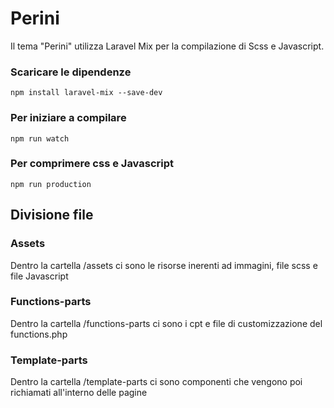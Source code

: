 # Perini

Il tema "Perini" utilizza Laravel Mix per la compilazione di Scss e Javascript.

### Scaricare le dipendenze

```
npm install laravel-mix --save-dev
```
### Per iniziare a compilare
```
npm run watch
```
### Per comprimere css e Javascript
```
npm run production
```

## Divisione file

### Assets
Dentro la cartella /assets ci sono le risorse inerenti ad immagini, file scss e file Javascript

### Functions-parts
Dentro la cartella /functions-parts ci sono i cpt e file di customizzazione del functions.php

### Template-parts
Dentro la cartella /template-parts ci sono componenti che vengono poi richiamati all'interno delle pagine
